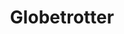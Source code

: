 ---
title: "Globetrotter"
layout: category
taxonomy: travel
permalink: /categories/travel
author_profile: true
---